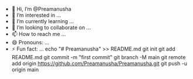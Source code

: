 - 👋 Hi, I’m @Preamanusha
- 👀 I’m interested in ...
- 🌱 I’m currently learning ...
- 💞️ I’m looking to collaborate on ...
- 📫 How to reach me ...
- 😄 Pronouns: ...
- ⚡ Fun fact: ...
echo "# Preamanusha" >> README.md
git init
git add README.md
git commit -m "first commit"
git branch -M main
git remote add origin https://github.com/Preamanusha/Preamanusha.git
git push -u origin main
<!---
Preamanusha/Preamanusha is a ✨ special ✨ repository because its `README.md` (this file) appears on your GitHub profile.
You can click the Preview link to take a look at your changes.
--->
